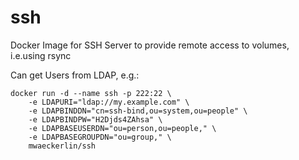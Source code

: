 # ssh

Docker Image for SSH  Server to provide remote access to volumes, i.e.using rsync

Can get Users from LDAP, e.g.:

    docker run -d --name ssh -p 222:22 \
        -e LDAPURI="ldap://my.example.com" \
        -e LDAPBINDDN="cn=ssh-bind,ou=system,ou=people" \
        -e LDAPBINDPW="H2Djds4ZAhsa" \
        -e LDAPBASEUSERDN="ou=person,ou=people," \
        -e LDAPBASEGROUPDN="ou=group," \
        mwaeckerlin/ssh
